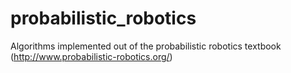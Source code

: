 # probabilistic_robotics
Algorithms implemented out of the probabilistic robotics textbook (http://www.probabilistic-robotics.org/)

